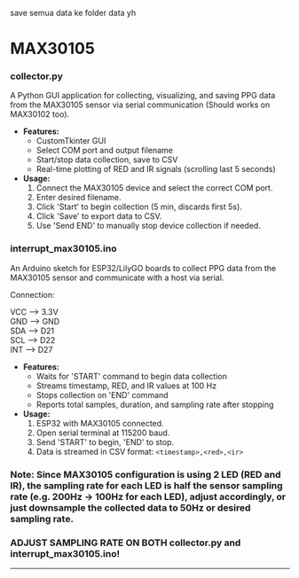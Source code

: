 save semua data ke folder data yh

# MAX30105

### collector.py
A Python GUI application for collecting, visualizing, and saving PPG data from the MAX30105 sensor via serial communication (Should works on MAX30102 too).

- **Features:**
  - CustomTkinter GUI
  - Select COM port and output filename
  - Start/stop data collection, save to CSV
  - Real-time plotting of RED and IR signals (scrolling last 5 seconds)
- **Usage:**
  1. Connect the MAX30105 device and select the correct COM port.
  2. Enter desired filename.
  3. Click 'Start' to begin collection (5 min, discards first 5s).
  4. Click 'Save' to export data to CSV.
  5. Use 'Send END' to manually stop device collection if needed.

### interrupt_max30105.ino
An Arduino sketch for ESP32/LilyGO boards to collect PPG data from the MAX30105 sensor and communicate with a host via serial.

Connection:

VCC --> 3.3V\
GND --> GND\
SDA --> D21\
SCL --> D22\
INT --> D27

- **Features:**
  - Waits for 'START' command to begin data collection
  - Streams timestamp, RED, and IR values at 100 Hz
  - Stops collection on 'END' command
  - Reports total samples, duration, and sampling rate after stopping
- **Usage:**
  1. ESP32 with MAX30105 connected.
  2. Open serial terminal at 115200 baud.
  3. Send 'START' to begin, 'END' to stop.
  4. Data is streamed in CSV format: `<timestamp>,<red>,<ir>`

### Note: Since MAX30105 configuration is using 2 LED (RED and IR), the sampling rate for each LED is half the sensor sampling rate (e.g. 200Hz -> 100Hz for each LED), adjust accordingly, or just downsample the collected data to 50Hz or desired sampling rate.
### ADJUST SAMPLING RATE ON BOTH collector.py and interrupt_max30105.ino!
---

